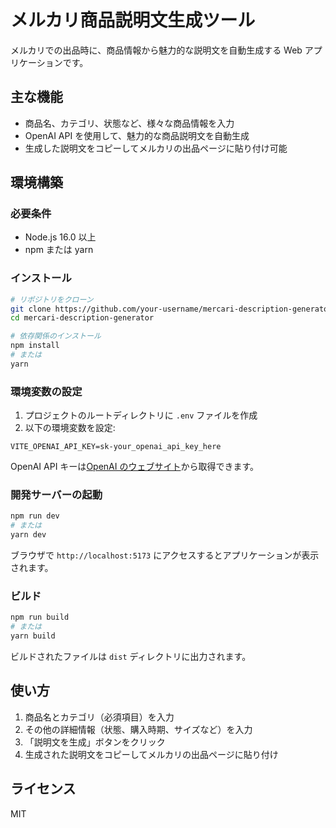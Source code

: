 # メルカリ商品説明文生成ツール

メルカリでの出品時に、商品情報から魅力的な説明文を自動生成する Web アプリケーションです。

## 主な機能

- 商品名、カテゴリ、状態など、様々な商品情報を入力
- OpenAI API を使用して、魅力的な商品説明文を自動生成
- 生成した説明文をコピーしてメルカリの出品ページに貼り付け可能

## 環境構築

### 必要条件

- Node.js 16.0 以上
- npm または yarn

### インストール

```bash
# リポジトリをクローン
git clone https://github.com/your-username/mercari-description-generator.git
cd mercari-description-generator

# 依存関係のインストール
npm install
# または
yarn
```

### 環境変数の設定

1. プロジェクトのルートディレクトリに `.env` ファイルを作成
2. 以下の環境変数を設定:

```
VITE_OPENAI_API_KEY=sk-your_openai_api_key_here
```

OpenAI API キーは[OpenAI のウェブサイト](https://platform.openai.com/api-keys)から取得できます。

### 開発サーバーの起動

```bash
npm run dev
# または
yarn dev
```

ブラウザで `http://localhost:5173` にアクセスするとアプリケーションが表示されます。

### ビルド

```bash
npm run build
# または
yarn build
```

ビルドされたファイルは `dist` ディレクトリに出力されます。

## 使い方

1. 商品名とカテゴリ（必須項目）を入力
2. その他の詳細情報（状態、購入時期、サイズなど）を入力
3. 「説明文を生成」ボタンをクリック
4. 生成された説明文をコピーしてメルカリの出品ページに貼り付け

## ライセンス

MIT

